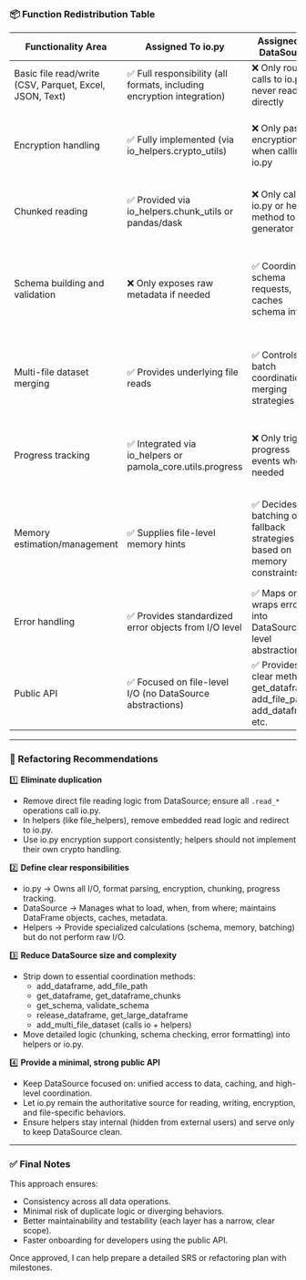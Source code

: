 ### 📦 Function Redistribution Table

| **Functionality Area**              | **Assigned To io.py**                                                | **Assigned To DataSource**                                                  | **Assigned To Helpers**                                                   |
|-------------------------------------|----------------------------------------------------------------------|-----------------------------------------------------------------------------|----------------------------------------------------------------------------|
| Basic file read/write (CSV, Parquet, Excel, JSON, Text) | ✅ Full responsibility (all formats, including encryption integration) | ❌ Only routes calls to io.py, never reads directly                        | ❌ Only light wrappers, no I/O logic                                        |
| Encryption handling                 | ✅ Fully implemented (via io_helpers.crypto_utils)                    | ❌ Only passes encryption_key when calling io.py                           | ❌ Thin adapters if format-specific, but generally stay in io.py            |
| Chunked reading                     | ✅ Provided via io_helpers.chunk_utils or pandas/dask                 | ❌ Only calls io.py or helper method to get generator                      | ✅ Manage chunk caching or tracking, but no I/O                            |
| Schema building and validation      | ❌ Only exposes raw metadata if needed                               | ✅ Coordinates schema requests, caches schema info                         | ✅ Implements schema checks, dtype comparisons, compatibility logic         |
| Multi-file dataset merging          | ✅ Provides underlying file reads                                     | ✅ Controls batch coordination, merging strategies                         | ✅ Provides batch helpers, memory estimators, batching logic                |
| Progress tracking                   | ✅ Integrated via io_helpers or pamola_core.utils.progress                   | ❌ Only triggers progress events when needed                               | ✅ Manages detailed progress event steps, but reuses io.py events          |
| Memory estimation/management        | ✅ Supplies file-level memory hints                                   | ✅ Decides batching or fallback strategies based on memory constraints     | ✅ Calculates detailed estimates, recommends splits, manages memory limits  |
| Error handling                      | ✅ Provides standardized error objects from I/O level                 | ✅ Maps or wraps errors into DataSource-level abstractions                 | ✅ Offers utility functions for detailed error reporting                   |
| Public API                          | ✅ Focused on file-level I/O (no DataSource abstractions)             | ✅ Provides clear methods: get_dataframe, add_file_path, add_dataframe, etc. | ❌ Only offers internal support functions, not public API                  |

---

### 🔧 Refactoring Recommendations

1️⃣ **Eliminate duplication**
- Remove direct file reading logic from DataSource; ensure all `.read_*` operations call io.py.
- In helpers (like file_helpers), remove embedded read logic and redirect to io.py.
- Use io.py encryption support consistently; helpers should not implement their own crypto handling.

2️⃣ **Define clear responsibilities**
- io.py → Owns all I/O, format parsing, encryption, chunking, progress tracking.
- DataSource → Manages what to load, when, from where; maintains DataFrame objects, caches, metadata.
- Helpers → Provide specialized calculations (schema, memory, batching) but do not perform raw I/O.

3️⃣ **Reduce DataSource size and complexity**
- Strip down to essential coordination methods:
    - add_dataframe, add_file_path
    - get_dataframe, get_dataframe_chunks
    - get_schema, validate_schema
    - release_dataframe, get_large_dataframe
    - add_multi_file_dataset (calls io + helpers)
- Move detailed logic (chunking, schema checking, error formatting) into helpers or io.py.

4️⃣ **Provide a minimal, strong public API**
- Keep DataSource focused on: unified access to data, caching, and high-level coordination.
- Let io.py remain the authoritative source for reading, writing, encryption, and file-specific behaviors.
- Ensure helpers stay internal (hidden from external users) and serve only to keep DataSource clean.

---

### ✅ Final Notes

This approach ensures:
- Consistency across all data operations.
- Minimal risk of duplicate logic or diverging behaviors.
- Better maintainability and testability (each layer has a narrow, clear scope).
- Faster onboarding for developers using the public API.

Once approved, I can help prepare a detailed SRS or refactoring plan with milestones.


